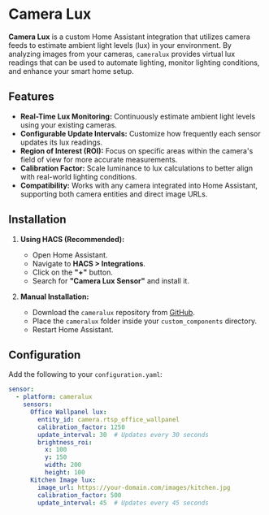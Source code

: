 # Camera Lux

**Camera Lux** is a custom Home Assistant integration that utilizes camera feeds to estimate ambient light levels (lux) in your environment. By analyzing images from your cameras, `cameralux` provides virtual lux readings that can be used to automate lighting, monitor lighting conditions, and enhance your smart home setup.

## Features

- **Real-Time Lux Monitoring:** Continuously estimate ambient light levels using your existing cameras.
- **Configurable Update Intervals:** Customize how frequently each sensor updates its lux readings.
- **Region of Interest (ROI):** Focus on specific areas within the camera's field of view for more accurate measurements.
- **Calibration Factor:** Scale luminance to lux calculations to better align with real-world lighting conditions.
- **Compatibility:** Works with any camera integrated into Home Assistant, supporting both camera entities and direct image URLs.

## Installation

1. **Using HACS (Recommended):**
   - Open Home Assistant.
   - Navigate to **HACS > Integrations**.
   - Click on the **"+"** button.
   - Search for **"Camera Lux Sensor"** and install it.

2. **Manual Installation:**
   - Download the `cameralux` repository from [GitHub](https://github.com/markfrancisonly/ha-cameralux).
   - Place the `cameralux` folder inside your `custom_components` directory.
   - Restart Home Assistant.

## Configuration

Add the following to your `configuration.yaml`:

```yaml
sensor:
  - platform: cameralux
    sensors:
      Office Wallpanel lux:
        entity_id: camera.rtsp_office_wallpanel
        calibration_factor: 1250
        update_interval: 30  # Updates every 30 seconds
        brightness_roi:
          x: 100
          y: 150
          width: 200
          height: 100
      Kitchen Image lux:
        image_url: https://your-domain.com/images/kitchen.jpg
        calibration_factor: 500
        update_interval: 45  # Updates every 45 seconds
```